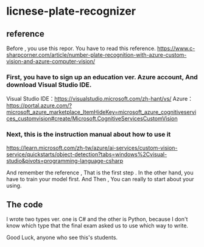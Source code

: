 # licnese-plate-recognizer
## reference

Before , you use this repor.
You have to read this reference.
https://www.c-sharpcorner.com/article/number-plate-recognition-with-azure-custom-vision-and-azure-computer-vision/

### First, you have to sign up an education ver. Azure account, And download Visual Studio IDE.

Visual Studio IDE：https://visualstudio.microsoft.com/zh-hant/vs/
Azure：https://portal.azure.com/?microsoft_azure_marketplace_ItemHideKey=microsoft_azure_cognitiveservices_customvision#create/Microsoft.CognitiveServicesCustomVision

### Next, this is the instruction manual about how to use it

https://learn.microsoft.com/zh-tw/azure/ai-services/custom-vision-service/quickstarts/object-detection?tabs=windows%2Cvisual-studio&pivots=programming-language-csharp

And remember the reference , That is the first step . In the other hand, you have to train your model first.
And Then , You can really to start about your using.

## The code

I wrote two types ver. one is C# and the other is Python, because I don't know which type that the final exam asked us to use which way to write.

Good Luck, anyone who see this's students.
